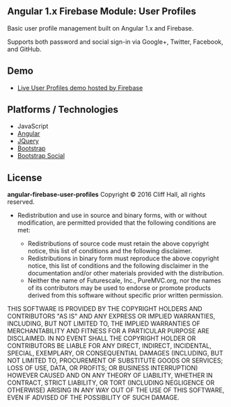 ## Angular 1.x Firebase Module: User Profiles

Basic user profile management built on Angular 1.x and Firebase.

Supports both password and social sign-in via Google+, Twitter, Facebook, and GitHub.

## Demo
* [Live User Profiles demo hosted by Firebase](https://ng-user-profiles.firebaseapp.com)

## Platforms / Technologies
* JavaScript
* [Angular](https://github.com/angular/angular.js)
* [JQuery](https://github.com/jquery/jquery)
* [Bootstrap](https://github.com/twbs/bootstrap)
* [Bootstrap Social](https://github.com/lipis/bootstrap-social)


## License
__angular-firebase-user-profiles__
Copyright © 2016 Cliff Hall, all rights reserved.

* Redistribution and use in source and binary forms, with or without modification, are permitted provided that the following conditions are met:

  * Redistributions of source code must retain the above copyright notice, this list of conditions and the following disclaimer.
  * Redistributions in binary form must reproduce the above copyright notice, this list of conditions and the following disclaimer in the documentation and/or other materials provided with the distribution.
  * Neither the name of Futurescale, Inc., PureMVC.org, nor the names of its contributors may be used to endorse or promote products derived from this software without specific prior written permission.

THIS SOFTWARE IS PROVIDED BY THE COPYRIGHT HOLDERS AND CONTRIBUTORS "AS IS" AND ANY EXPRESS OR IMPLIED WARRANTIES, INCLUDING, BUT NOT LIMITED TO, THE IMPLIED WARRANTIES OF MERCHANTABILITY AND FITNESS FOR A PARTICULAR PURPOSE ARE DISCLAIMED. IN NO EVENT SHALL THE COPYRIGHT HOLDER OR CONTRIBUTORS BE LIABLE FOR ANY DIRECT, INDIRECT, INCIDENTAL, SPECIAL, EXEMPLARY, OR CONSEQUENTIAL DAMAGES (INCLUDING, BUT NOT LIMITED TO, PROCUREMENT OF SUBSTITUTE GOODS OR SERVICES; LOSS OF USE, DATA, OR PROFITS; OR BUSINESS INTERRUPTION) HOWEVER CAUSED AND ON ANY THEORY OF LIABILITY, WHETHER IN CONTRACT, STRICT LIABILITY, OR TORT (INCLUDING NEGLIGENCE OR OTHERWISE) ARISING IN ANY WAY OUT OF THE USE OF THIS SOFTWARE, EVEN IF ADVISED OF THE POSSIBILITY OF SUCH DAMAGE.


